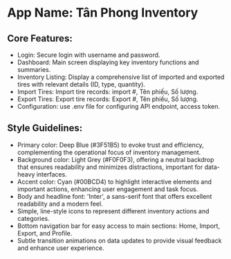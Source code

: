 # **App Name**: Tân Phong Inventory

## Core Features:

- Login: Secure login with username and password.
- Dashboard: Main screen displaying key inventory functions and summaries.
- Inventory Listing: Display a comprehensive list of imported and exported tires with relevant details (ID, type, quantity).
- Import Tires: Import tire records: import #, Tên phiếu, Số lượng.
- Export Tires: Export tire records: Export #, Tên phiếu, Số lượng.
- Configuration: use .env file for configuring API endpoint, access token.

## Style Guidelines:

- Primary color: Deep Blue (#3F51B5) to evoke trust and efficiency, complementing the operational focus of inventory management.
- Background color: Light Grey (#F0F0F3), offering a neutral backdrop that ensures readability and minimizes distractions, important for data-heavy interfaces.
- Accent color: Cyan (#00BCD4) to highlight interactive elements and important actions, enhancing user engagement and task focus.
- Body and headline font: 'Inter', a sans-serif font that offers excellent readability and a modern feel.
- Simple, line-style icons to represent different inventory actions and categories.
- Bottom navigation bar for easy access to main sections: Home, Import, Export, and Profile.
- Subtle transition animations on data updates to provide visual feedback and enhance user experience.